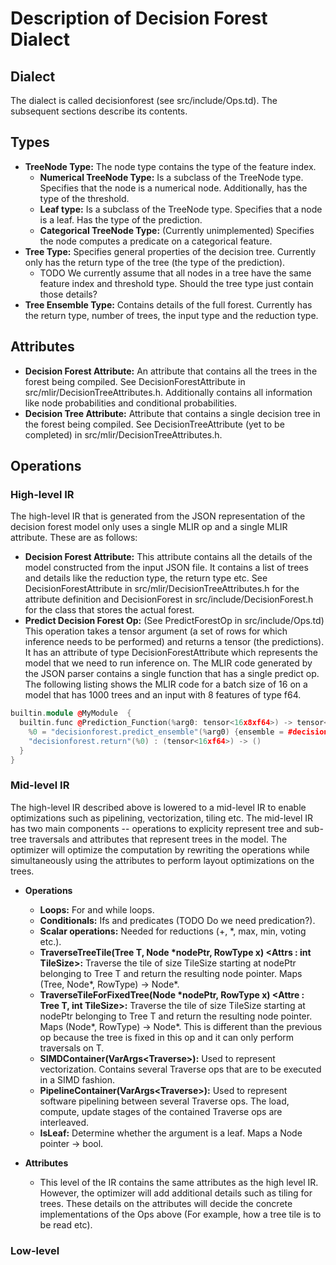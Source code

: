 # Description of Decision Forest Dialect

## Dialect
The dialect is called decisionforest (see src/include/Ops.td). The subsequent sections describe its contents.

## Types
* **TreeNode Type:** The node type contains the type of the feature index.
    * **Numerical TreeNode Type:** Is a subclass of the TreeNode type. Specifies that the node is a numerical node. Additionally, has the type of the threshold.
    * **Leaf type:** Is a subclass of the TreeNode type. Specifies that a node is a leaf. Has the type of the prediction.
    * **Categorical TreeNode Type:** (Currently unimplemented) Specifies the node computes a predicate on a categorical feature.
* **Tree Type:** Specifies general properties of the decision tree. Currently only has the return type of the tree (the type of the prediction). 
    * TODO We currently assume that all nodes in a tree have the same feature index and threshold type. Should the tree type just contain those details?
* **Tree Ensemble Type:** Contains details of the full forest. Currently has the return type, number of trees, the input type and the reduction type.

## Attributes
* **Decision Forest Attribute:** An attribute that contains all the trees in the forest being compiled. See DecisionForestAttribute in src/mlir/DecisionTreeAttributes.h. Additionally contains all information like node probabilities and conditional probabilities. 
* **Decision Tree Attribute:** Attribute that contains a single decision tree in the forest being compiled. See DecisionTreeAttribute (yet to be completed) in src/mlir/DecisionTreeAttributes.h.

## Operations
### High-level IR
The high-level IR that is generated from the JSON representation of the decision forest model only uses a single MLIR op and a single MLIR attribute. These are as follows:
* **Decision Forest Attribute:** This attribute contains all the details of the model constructed from the input JSON file. It contains a list of trees and details like the reduction type, the return type etc. See DecisionForestAttribute in src/mlir/DecisionTreeAttributes.h for the attribute definition and DecisionForest in src/include/DecisionForest.h for the class that stores the actual forest. 
* **Predict Decision Forest Op:** (See PredictForestOp in src/include/Ops.td) This operation takes a tensor argument (a set of rows for which inference needs to be performed) and returns a tensor (the predictions). It has an attribute of type DecisionForestAttribute which represents the model that we need to run inference on.
The MLIR code generated by the JSON parser contains a single function that has a single predict op. The following listing shows the MLIR code for a batch size of 16 on a model that has 1000 trees and an input with 8 features of type f64. 
```C++
builtin.module @MyModule  {
  builtin.func @Prediction_Function(%arg0: tensor<16x8xf64>) -> tensor<16xf64> {
    %0 = "decisionforest.predict_ensemble"(%arg0) {ensemble = #decisionforest<"ReductionType = 0, #Trees = 1000, resultType = tensor<16xf64>">} : (tensor<16x8xf64>) -> tensor<16xf64>
    "decisionforest.return"(%0) : (tensor<16xf64>) -> ()
  }
}
```
### Mid-level IR
The high-level IR described above is lowered to a mid-level IR to enable optimizations such as pipelining, vectorization, tiling etc. The mid-level IR has two main components -- operations to explicity represent tree and sub-tree traversals and attributes that represent trees in the model. The optimizer will optimize the computation by rewriting the operations while simultaneously using the attributes to perform layout optimizations on the trees. 

* **Operations**
   * **Loops:** For and while loops.
   * **Conditionals:** Ifs and predicates (TODO Do we need predication?). 
   * **Scalar operations:** Needed for reductions (+, *, max, min, voting etc.).
   * **TraverseTreeTile(Tree T, Node \*nodePtr, RowType x) \<Attrs : int TileSize\>:** Traverse the tile of size TileSize starting at nodePtr belonging to Tree T and return the resulting node pointer. Maps (Tree, Node\*, RowType) -> Node\*.
   * **TraverseTileForFixedTree(Node \*nodePtr, RowType x) \<Attre : Tree T, int TileSize\>:** Traverse the tile of size TileSize starting at nodePtr belonging to Tree T and return the resulting node pointer. Maps (Node\*, RowType) -> Node\*. This is different than the previous op because the tree is fixed in this op and it can only perform traversals on T. 
   * **SIMDContainer(VarArgs\<Traverse\>):** Used to represent vectorization. Contains several Traverse ops that are to be executed in a SIMD fashion.
   * **PipelineContainer(VarArgs\<Traverse\>):** Used to represent software pipelining between several Traverse ops. The load, compute, update stages of the contained Traverse ops are interleaved.
   * **IsLeaf:** Determine whether the argument is a leaf. Maps a Node pointer -> bool. 

* **Attributes**
   * This level of the IR contains the same attributes as the high level IR. However, the optimizer will add additional details such as tiling for trees. These details on the attributes will decide the concrete implementations of the Ops above (For example, how a tree tile is to be read etc).
### Low-level 

